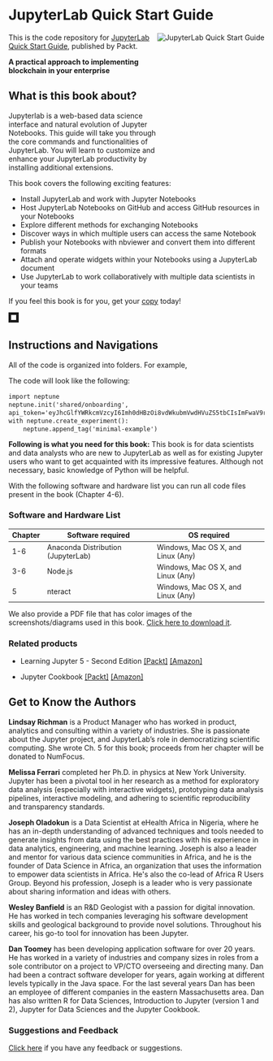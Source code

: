 # JupyterLab Quick Start Guide

<a href="https://www.packtpub.com/data/jupyterlab-quick-start-guide?utm_source=github&utm_medium=repository&utm_campaign=9781789805543"><img src="https://www.packtpub.com/media/catalog/product/cache/e4d64343b1bc593f1c5348fe05efa4a6/9/7/9781789805543-original.jpeg" alt="JupyterLab Quick Start Guide" height="256px" align="right"></a>

This is the code repository for [JupyterLab Quick Start Guide](https://www.packtpub.com/data/jupyterlab-quick-start-guide?utm_source=github&utm_medium=repository&utm_campaign=9781789805543), published by Packt.

**A practical approach to implementing blockchain in your enterprise**

## What is this book about?
Jupyterlab is a web-based data science interface and natural evolution of Jupyter Notebooks. This guide will take you through the core commands and functionalities of JupyterLab. You will learn to customize and enhance your JupyterLab productivity by installing additional extensions.

This book covers the following exciting features: 
* Install JupyterLab and work with Jupyter Notebooks
* Host JupyterLab Notebooks on GitHub and access GitHub resources in your Notebooks
* Explore different methods for exchanging Notebooks
* Discover ways in which multiple users can access the same Notebook
* Publish your Notebooks with nbviewer and convert them into different formats
* Attach and operate widgets within your Notebooks using a JupyterLab document
* Use JupyterLab to work collaboratively with multiple data scientists in your teams

If you feel this book is for you, get your [copy](https://www.amazon.com/dp/1789805546) today!

<a href="https://www.packtpub.com/?utm_source=github&utm_medium=banner&utm_campaign=GitHubBanner"><img src="https://raw.githubusercontent.com/PacktPublishing/GitHub/master/GitHub.png" alt="https://www.packtpub.com/" border="5" /></a>

## Instructions and Navigations
All of the code is organized into folders. For example,

The code will look like the following:
```
import neptune
neptune.init('shared/onboarding', api_token='eyJhcGlfYWRkcmVzcyI6Imh0dHBzOi8vdWkubmVwdHVuZS5tbCIsImFwaV9rZXkiOiJiNzA2YmM4Zi03NmY5LTRjMmUtOTM5ZC00YmEwMzZmOTMyZTQifQ==')
with neptune.create_experiment():
    neptune.append_tag('minimal-example')
```

**Following is what you need for this book:**
This book is for data scientists and data analysts who are new to JupyterLab as well as for existing Jupyter users who want to get acquainted with its impressive features. Although not necessary, basic knowledge of Python will be helpful.

With the following software and hardware list you can run all code files present in the book (Chapter 4-6).

### Software and Hardware List

| Chapter  | Software required                                                                    | OS required                        |
| -------- | -------------------------------------------------------------------------------------| -----------------------------------|
| 1-6      | Anaconda Distribution (JupyterLab)                                                   | Windows, Mac OS X, and Linux (Any) |
| 3-6      | Node.js                                                                              | Windows, Mac OS X, and Linux (Any) |
|   5      | nteract                                                                              | Windows, Mac OS X, and Linux (Any) |

We also provide a PDF file that has color images of the screenshots/diagrams used in this book. [Click here to download it](https://static.packt-cdn.com/downloads/9781789805543_ColorImages.pdf).


### Related products <Other books you may enjoy>
* Learning Jupyter 5 - Second Edition [[Packt]](https://www.packtpub.com/big-data-and-business-intelligence/learning-jupyter-5-second-edition?utm_source=github&utm_medium=repository&utm_campaign=9781789137408) [[Amazon]](https://www.amazon.com/Learning-Jupyter-interactive-JavaScript-JupyterLab/dp/1789137403)

* Jupyter Cookbook [[Packt]](https://www.packtpub.com/big-data-and-business-intelligence/jupyter-cookbook?utm_source=github&utm_medium=repository&utm_campaign=9781788839440) [[Amazon]](https://www.amazon.com/Jupyter-Cookbook-interactive-computing-JavaScript-ebook/dp/B07CDQT8VQ)

## Get to Know the Authors
**Lindsay Richman** 
is a Product Manager who has worked in product, analytics and consulting within a variety of industries. She is passionate about the Jupyter project, and JupyterLab’s role in democratizing scientific computing. She wrote Ch. 5 for this book; proceeds from her chapter will be donated to NumFocus.

**Melissa Ferrari** 
completed her Ph.D. in physics at New York University. Jupyter has been a pivotal tool in her research as a method for exploratory data analysis (especially with interactive widgets), prototyping data analysis pipelines, interactive modeling, and adhering to scientific reproducibility and transparency standards.

**Joseph Oladokun** 
is a Data Scientist at eHealth Africa in Nigeria, where he has an in-depth understanding of advanced techniques and tools needed to generate insights from data using the best practices with his experience in data analytics, engineering, and machine learning. Joseph is also a leader and mentor for various data science communities in Africa, and he is the founder of Data Science in Africa, an organization that uses the information to empower data scientists in Africa. He's also the co-lead of Africa R Users Group. Beyond his profession, Joseph is a leader who is very passionate about sharing information and ideas with others.

**Wesley Banfield** is an R&D Geologist with a passion for digital innovation. He has worked in tech companies leveraging his software development skills and geological background to provide novel solutions. Throughout his career, his go-to tool for innovation has been Jupyter.

**Dan Toomey** 
has been developing application software for over 20 years. He has worked in a variety of industries and company sizes in roles from a sole contributor on a project to VP/CTO overseeing and directing many. Dan had been a contract software developer for years, again working at different levels typically in the Java space. For the last several years Dan has been an employee of different companies in the eastern Massachusetts area. Dan has also written R for Data Sciences, Introduction to Jupyter (version 1 and 2), Jupyter for Data Sciences and the Jupyter Cookbook.

### Suggestions and Feedback
[Click here](https://docs.google.com/forms/d/e/1FAIpQLSdy7dATC6QmEL81FIUuymZ0Wy9vH1jHkvpY57OiMeKGqib_Ow/viewform) if you have any feedback or suggestions.

